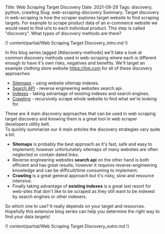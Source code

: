 Title: Web Scraping Target Discovery
Date: 2021-09-29
Tags: discovery, python, crawling
Slug: web-scraping-discovery
Summary: Target discovery in web-scraping is how the scraper explores target website to find scraping targets. For example to scrape product data of an e-commerce website we would need to find urls to each individual product. This step is called "discovery". What types of discovery methods are there?

{! content/partial/Web Scraping Target Discovery_intro.md !}

In this blog series tagged [#discovery-methods] we'll take a look at common discovery methods used in web-scraping where each is different enough to have it's own risks, negatives and benefits. We'll target an example clothing store website <https://hm.com> for all of these discovery approaches:

- [Sitemaps] - using website sitemap indexes.
- [Search API] - reverse engineering websites search api.
- [Indexes] - taking advantage of existing indexes and search engines.
- [Crawling] - recursively scrape whole website to find what we're looking for.

These are 4 main discovery approaches that can be used in web scraping target discovery and knowing them is a great tool in web scraper developers utility belt.  
To quickly summarize our 4 main articles the discovery strategies vary quite a bit:

- __Sitemaps__ is probably the best approach as it's fast, safe and easy to implement; however unfortunately sitemaps of many websites are often neglected or contain dated links.  
- Reverse engineering websites __search api__ on the other hand is both efficient and has great results; however it requires reverse-engineering knowledge and can be difficult/time consuming to implement.   
- __Crawling__ is a great general approach but it's risky, slow and resource intensive.  
- Finally taking advantage of __existing indexes__ is a great last resort for web-sites that don't like to be scraped as they still want to be indexed by search engines or other indexers.

So which one to use? It really depends on your target and resources.   
Hopefully this extensive blog series can help you determine the right way to find your data targets!

{! content/partial/Web Scraping Target Discovery_outro.md !}

[Sitemaps]: /web-scraping-discovery-sitemap.html
[Search API]: /web-scraping-discovery-search.html
[Indexes]: /web-scraping-discovery-indexes.html
[Crawling]: /web-scraping-discovery-crawling.html
